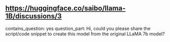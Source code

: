 ## https://huggingface.co/saibo/llama-1B/discussions/3

contains_question: yes
question_part: Hi, could you please share the script/code snippet to create this model from the original LLaMA 7b model?